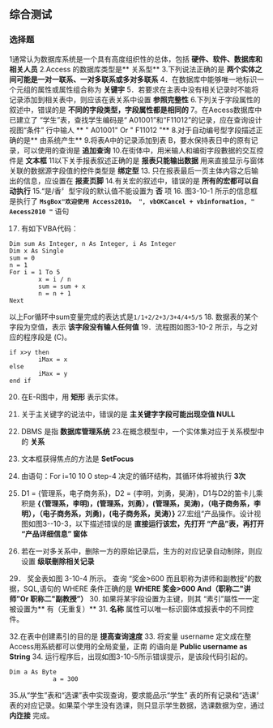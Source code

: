 ## 综合测试

### 选择题

1通常认为数据库系统是一个具有高度组织性的总体，包括 **硬件、软件、数据库和相关人员**
2.Access 的数据库类型是** 关系型**
3.下列说法正确的是 **两个实体之间可能是一对一联系、一对多联系或多对多联系**
4．在数据库中能够唯一地标识一个元组的属性或属性组合称为 **关键宇**
5．若要求在主表中没有相关记录时不能将记录添加到相关表中，则应该在表关系中设置 **参照完整性**
6.下列关于字段属性的叙述中，错误的是 **不同的字段类型，字段属性都是相同的**
7。在Aecess数据库中已建立了 “学生”表，查找学生编码是“ A01001”和“F11012”的记录，应在查询设计视图“条件” 行中输人 ** " A01001" Or " F11012 "**
8.对于自动编号型字段描述正确的是** 由系统产生**
9.将表A中的记录添加到表 B，要水保持表日中的原有记录，可以使用的查询是 **追加查询**
10.在街体中，用米输人和编街字段數据的交互控件是 **文本框**
11以下关手报表叙述正确的是 **报表只能输出数据**
用来直接显示与窗体关联的数据源字段值的控件类型是 **绑定型**
13. 只在报表最后一页主体内容之后输出的信息，应设置在 **报麦页脚**
14.有关宏的叙述中，错误的是 **所有的宏都可以自动执行**
15.“是/香〞型宇段的默认值不能设置为 **否** 项
16. 图3-10-1 所示的信息框是执行了 **```MsgBox"欢迎使用 Access2010。 ", vbOKCancel + vbinformation, " Aecess2010 "```** 语句

17. 有如下VBA代码：
```VB
Dim sum As Integer, n As Integer, i As Integer
Dim x As Single
sum = 0
n = 1
For i = 1 To 5
		x = i / n
		sum = sum + x
		n = n + 1
Next
```
以上For循环中sum变量完成的表达式是```1/1+2/2+3/3+4/4+5/5```
18. 数据表的某个字段为空值，表示 **该字段没有输人任何值**
19．流程图如图3-10-2 所示，与之对应的程序段是 (C)。
```VB
if x>y then
		iMax = x
else
		iMax = y
end if
```
20. 在E-R图中，用 **矩形** 表示实体。
21. 关于主关键字的说法中，错误的是 **主关键字字段可能出现空值 NULL**
22. DBMS 是指 **数据库管理系统**
23.在概念模型中，一个实体集对应于关系模型中的  **关系**
24. 文本框获得焦点的方法是 **SetFocus**
25. 由语句：For i=10 10 0 step-4 决定的循环结构，其循环体将被执行 **3次**
26. D1 = {管理系，电子商务系}，D2 = {李明，刘勇，昊涛}，D1与D2的笛卡儿乘积是 **{（管理系，李明)，(管理系，刘勇），(管理系，吴涛)，（电子商务系，李明），（电子商务系，刘勇)，(电子商务系，吴涛）}**
27.宏组“产品操作。设计视图如图3--10-3，以下描述错误的是 **直接运行该宏，先打开 “产品”表，再打开 “产品详细信息” 窗体**

28. 若在一对多关系中，删除一方的原始记录后，生方的对应记录自动制除，则应设置 **级联刪除相关记录**

29． 奖金表如图 3-10-4 所示。
查询 “奖金>600 而且职称为讲师和副教授”的数据，SQL,语句的 WHERE 条件正确的是 **WHERE 奖金>600 And（职称二"讲师”Or 职称二"副教授”）**
30. 如果将某宇段设置为主键，则其 “素引”屬性一一定被设置为** 有（无重复）**
31. **名称** 属性可以唯一标识窗体或报表中的不同控件。

32.在表中创建素引的目的是 **提高查询速度**
33. 将変量 username 定文成在整 Access用系統都可以使用的全局変量，正南
的语向是 **Public username as String**
34. 运行程序后，出现如图3-10-5所示错误提示，是该段代码引起的。
```
Dim a As Byte 
			a = 300
```
35.从“学生”表和“选课”表中实现查询，要求能品示“学生” 表的所有记录和“选课〞表的对应记录。如果菜个学生没有选课，则只显示学生数据，选课数据为空，通过 **内迮接** 完成。